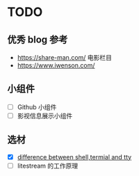 # TODO

## 优秀 blog 参考

- https://share-man.com/ 电影栏目
- https://www.iwenson.com/

## 小组件

- [ ] Github 小组件
- [ ] 影视信息展示小组件

## 选材

- [x] [difference between shell,termial and tty](https://news.ycombinator.com/item?id=38984096)
- [ ] litestream 的工作原理
